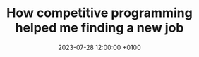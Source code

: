 ---
layout: post
title:  "How competitive programming helped me finding a new job"
date:   2023-07-28 12:00:00 +0100
categories: blog career education
short_intro: "Competitive programming is a blablabal"
---